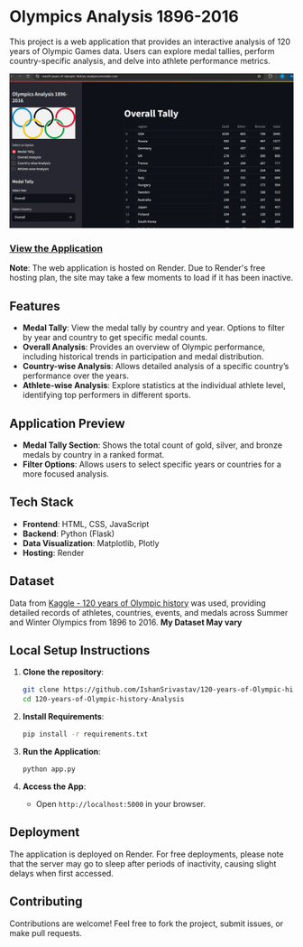 # Olympics Analysis 1896-2016

This project is a web application that provides an interactive analysis of 120 years of Olympic Games data. Users can explore medal tallies, perform country-specific analysis, and delve into athlete performance metrics.

![Web Preview](WebPreview.png)

### [View the Application](https://one20-years-of-olympic-history-analysis.onrender.com/)

**Note**: The web application is hosted on Render. Due to Render's free hosting plan, the site may take a few moments to load if it has been inactive.

## Features

- **Medal Tally**: View the medal tally by country and year. Options to filter by year and country to get specific medal counts.
- **Overall Analysis**: Provides an overview of Olympic performance, including historical trends in participation and medal distribution.
- **Country-wise Analysis**: Allows detailed analysis of a specific country’s performance over the years.
- **Athlete-wise Analysis**: Explore statistics at the individual athlete level, identifying top performers in different sports.

## Application Preview

- **Medal Tally Section**: Shows the total count of gold, silver, and bronze medals by country in a ranked format.
- **Filter Options**: Allows users to select specific years or countries for a more focused analysis.
  
## Tech Stack

- **Frontend**: HTML, CSS, JavaScript
- **Backend**: Python (Flask)
- **Data Visualization**: Matplotlib, Plotly
- **Hosting**: Render

## Dataset

Data from [Kaggle - 120 years of Olympic history](https://www.kaggle.com/heesoo37/120-years-of-olympic-history-athletes-and-results) 
was used, providing detailed records of athletes, countries, events, and medals across Summer and Winter Olympics from 1896 to 2016.
**My Dataset May vary**

## Local Setup Instructions

1. **Clone the repository**:
    ```bash
    git clone https://github.com/IshanSrivastav/120-years-of-Olympic-history-Analysis.git
    cd 120-years-of-Olympic-history-Analysis
    ```

2. **Install Requirements**:
    ```bash
    pip install -r requirements.txt
    ```

3. **Run the Application**:
    ```bash
    python app.py
    ```

4. **Access the App**:
    - Open `http://localhost:5000` in your browser.

## Deployment

The application is deployed on Render. For free deployments, please note that the server may go to sleep after periods of inactivity, causing slight delays when first accessed.

## Contributing

Contributions are welcome! Feel free to fork the project, submit issues, or make pull requests.
